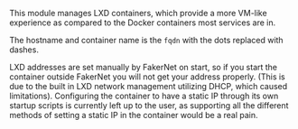 This module manages LXD containers, which provide a more VM-like experience as compared to the Docker containers most services are in.

The hostname and container name is the `fqdn` with the dots replaced with dashes.

LXD addresses are set manually by FakerNet on start, so if you start the container outside FakerNet you will not get your address properly. (This is due to the built in LXD network management utilizing DHCP, which caused limitations). Configuring the container to have a static IP through its own startup scripts is currently left up to the user, as supporting all the different methods of setting a static IP in the container would be a real pain.